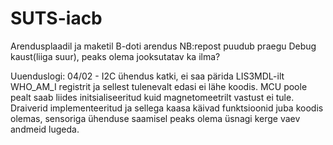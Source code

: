 # SUTS-iacb
Arendusplaadil ja maketil B-doti arendus
NB:repost puudub praegu Debug kaust(liiga suur), peaks olema jooksutatav ka ilma?

Uuenduslogi:
04/02 - I2C ühendus katki, ei saa pärida LIS3MDL-ilt WHO_AM_I registrit ja sellest tulenevalt edasi ei lähe koodis. 
MCU poole pealt saab liides initsialiseeritud kuid magnetomeetrilt vastust ei tule. Draiverid implementeeritud ja sellega kaasa käivad funktsioonid juba koodis olemas, sensoriga ühenduse saamisel peaks olema üsnagi kerge vaev andmeid lugeda.
